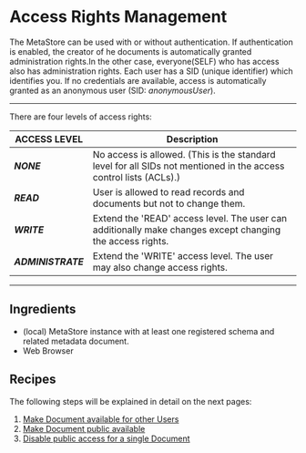 # Access Rights Management

The MetaStore can be used with or without authentication. If authentication is enabled,
the creator of he documents is automatically granted administration rights.In the 
other case, everyone(SELF) who has access also has administration rights.
Each user has a SID (unique identifier) which identifies you. If no credentials 
are available, access is automatically granted as an anonymous user (SID: *anonymousUser*).

---
There are four levels of access rights:

| ACCESS LEVEL | Description |
|------------|-----------|
| ***NONE*** | No access is allowed. (This is the standard level for all SIDs not mentioned in the access control lists (ACLs).) |
| ***READ*** | User is allowed to read records and documents but not to change them. |
| ***WRITE*** | Extend the 'READ' access level. The user can additionally make changes except changing the access rights. |
| ***ADMINISTRATE*** | Extend the 'WRITE' access level. The user may also change access rights. |

---

## Ingredients

- (local) MetaStore instance with at least one registered schema and related metadata document.
- Web Browser


## Recipes

The following steps will be explained in detail on the next pages:

<nestednumerationlist>

1. [Make Document available for other Users](./accessible.md)
2. [Make Document public available](./publish.md)
3. [Disable public access for a single Document](./reject.md)
   
</nestednumerationlist>
